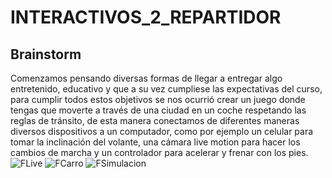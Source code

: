 # INTERACTIVOS_2_REPARTIDOR

## Brainstorm
Comenzamos pensando diversas formas de llegar a entregar algo entretenido, educativo y que a su vez cumpliese las expectativas del curso, para cumplir todos estos objetivos se nos ocurrió crear un juego donde tengas que moverte a través de una ciudad en un coche respetando las reglas de tránsito, de esta manera conectamos de diferentes maneras diversos dispositivos a un computador, como por ejemplo un celular para tomar la inclinación del volante, una cámara live motion para hacer los cambios de marcha y un controlador para acelerar y frenar con los pies.
![FLive](https://mocap.reallusion.com/iclone-motion-live-mocap/includes/images/leapmotion/LeapMotion-Feature.jpg)
![FCarro](https://www.infobae.com/new-resizer/_JrNAvjIeELPSozYjXRd5qu_-nU=/1200x900/filters:format(webp):quality(85)//cloudfront-us-east-1.images.arcpublishing.com/infobae/M4TLYYA5CZDUFGQFUEHOLVYWSI.jpg)
![FSimulacion](https://http2.mlstatic.com/D_NQ_NP_891663-MCO45143406414_032021-O.jpg)
